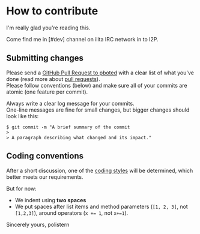# How to contribute

I'm really glad you're reading this.

Come find me in [#dev] channel on ilita IRC network in to I2P.

## Submitting changes

Please send a [GitHub Pull Request to pboted](https://github.com/polistern/pboted/pull/new/master) with a clear list of what you've done (read more about [pull requests](http://help.github.com/pull-requests/)).   
Please follow conventions (below) and make sure all of your commits are atomic (one feature per commit).

Always write a clear log message for your commits.   
One-line messages are fine for small changes, but bigger changes should look like this:

```
$ git commit -m "A brief summary of the commit
> 
> A paragraph describing what changed and its impact."
```

## Coding conventions

After a short discussion, one of the [coding styles](https://github.com/motine/cppstylelineup) will be determined, which better meets our requirements.

But for now:

  * We indent using **two spaces**
  * We put spaces after list items and method parameters (`[1, 2, 3]`, not `[1,2,3]`), around operators (`x += 1`, not `x+=1`).

Sincerely yours,
polistern
